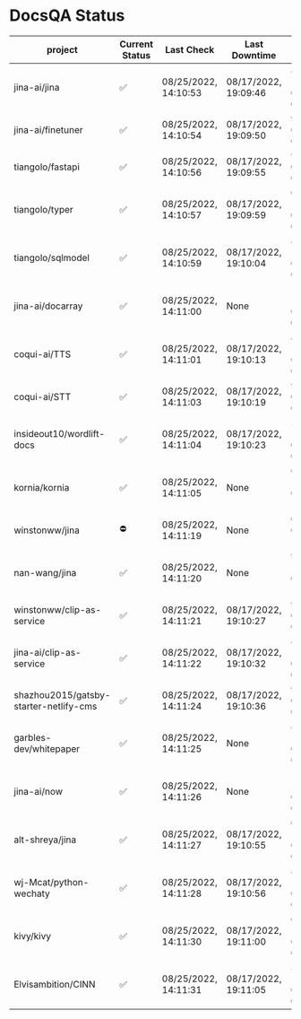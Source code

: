 # DocsQA Status

|               project                |Current Status|     Last Check     |   Last Downtime    |              % Uptime              |
|--------------------------------------|--------------|--------------------|--------------------|------------------------------------|
|jina-ai/jina                          |✅            |08/25/2022, 14:10:53|08/17/2022, 19:09:46|85.944 (since 08/15/2022, 07:09:42) |
|jina-ai/finetuner                     |✅            |08/25/2022, 14:10:54|08/17/2022, 19:09:50|9.861 (since 08/15/2022, 07:09:42)  |
|tiangolo/fastapi                      |✅            |08/25/2022, 14:10:56|08/17/2022, 19:09:55|9.876 (since 08/15/2022, 07:09:42)  |
|tiangolo/typer                        |✅            |08/25/2022, 14:10:57|08/17/2022, 19:09:59|69.705 (since 08/15/2022, 07:09:42) |
|tiangolo/sqlmodel                     |✅            |08/25/2022, 14:10:59|08/17/2022, 19:10:04|85.995 (since 08/15/2022, 07:09:42) |
|jina-ai/docarray                      |✅            |08/25/2022, 14:11:00|None                |100.000 (since 08/24/2022, 01:39:12)|
|coqui-ai/TTS                          |✅            |08/25/2022, 14:11:01|08/17/2022, 19:10:13|85.984 (since 08/15/2022, 07:09:42) |
|coqui-ai/STT                          |✅            |08/25/2022, 14:11:03|08/17/2022, 19:10:19|9.893 (since 08/15/2022, 07:09:42)  |
|insideout10/wordlift-docs             |✅            |08/25/2022, 14:11:04|08/17/2022, 19:10:23|212.705 (since 08/15/2022, 07:09:42)|
|kornia/kornia                         |✅            |08/25/2022, 14:11:05|None                |62.123 (since 08/23/2022, 16:11:04) |
|winstonww/jina                        |⛔️           |08/25/2022, 14:11:19|None                |0.203 (since 08/25/2022, 11:10:29)  |
|nan-wang/jina                         |✅            |08/25/2022, 14:11:20|None                |99.972 (since 08/24/2022, 15:11:24) |
|winstonww/clip-as-service             |✅            |08/25/2022, 14:11:21|08/17/2022, 19:10:27|9.961 (since 08/15/2022, 07:09:42)  |
|jina-ai/clip-as-service               |✅            |08/25/2022, 14:11:22|08/17/2022, 19:10:32|86.020 (since 08/15/2022, 07:09:42) |
|shazhou2015/gatsby-starter-netlify-cms|✅            |08/25/2022, 14:11:24|08/17/2022, 19:10:36|9.968 (since 08/15/2022, 07:09:42)  |
|garbles-dev/whitepaper                |✅            |08/25/2022, 14:11:25|None                |89.263 (since 08/24/2022, 01:39:12) |
|jina-ai/now                           |✅            |08/25/2022, 14:11:26|None                |100.000 (since 08/24/2022, 01:39:12)|
|alt-shreya/jina                       |✅            |08/25/2022, 14:11:27|08/17/2022, 19:10:55|67.429 (since 08/15/2022, 07:09:42) |
|wj-Mcat/python-wechaty                |✅            |08/25/2022, 14:11:28|08/17/2022, 19:10:56|81.783 (since 08/15/2022, 07:09:42) |
|kivy/kivy                             |✅            |08/25/2022, 14:11:30|08/17/2022, 19:11:00|67.440 (since 08/15/2022, 07:09:42) |
|Elvisambition/CINN                    |✅            |08/25/2022, 14:11:31|08/17/2022, 19:11:05|332.804 (since 08/15/2022, 07:09:42)|
